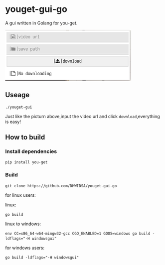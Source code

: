 
# youget-gui-go

A gui written in Golang for you-get.

![image](./images/2022-01-28_12-34.png)

## Useage

```shell
./youget-gui
```

Just like the picturn above,input the video
url and click `download`,everything is easy!

## How to build

### Install dependencies

```shell
pip install you-get
```

### Build

```shell
git clone https://github.com/DHWIDSA/youget-gui-go
```

for linux users:

linux:

```shell
go build
```

linux to windows:

```shell
env CC=x86_64-w64-mingw32-gcc CGO_ENABLED=1 GOOS=windows go build -ldflags="-H windowsgui"
```

for windows users:

```shell
go build -ldflags="-H windowsgui"
```
